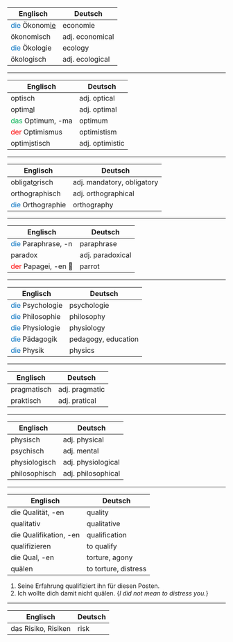 
| Englisch                                  | Deutsch         |
| ----------------------------------------- | --------------- |
| <font color="#0070c0">die</font> Ökonom<u>ie</u>                       | economie        |
| ökonomisch                                | adj. economical |
| <font color="#0070c0">die</font> Ökologie | ecology         |
| ökologisch                                | adj. ecological |

______

| Englisch                                      | Deutsch         |
| --------------------------------------------- | --------------- |
| optisch                                       | adj. optical    |
| optim<u>a</u>l                                | adj. optimal    |
| <font color="#00b050">das</font> Optimum, -ma | optimum         |
| <font color="#ff0000">der</font> Optimismus   | optimistism     |
| optim<u>i</u>stisch                                  | adj. optimistic |

_____

| Englisch             | Deutsch                    |
| -------------------- | -------------------------- |
| obligat<u>o</u>risch | adj. mandatory, obligatory |
| orthographisch       | adj. orthographical        |
| <font color="#0070c0">die</font> Orthographie     | orthography                |

_______________

| Englisch                                        | Deutsch          |
| ----------------------------------------------- | ---------------- |
| <font color="#0070c0">die</font> Paraphrase, -n | paraphrase       |
| paradox                                         | adj. paradoxical |
| <font color="#ff0000">der</font> Papagei, -en 🦜                             | parrot           |

_______________


| Englisch                                     | Deutsch             |
| -------------------------------------------- | ------------------- |
| <font color="#0070c0">die</font> Psychologie | psychologie         |
| <font color="#0070c0">die</font> Philosophie | philosophy          |
| <font color="#0070c0">die</font> Physiologie | physiology          |
| <font color="#0070c0">die</font> Pädagogik   | pedagogy, education |
| <font color="#0070c0">die</font> Physik      | physics             |

_______________

| Englisch    | Deutsch        |
| ----------- | -------------- |
| pragmatisch | adj. pragmatic |
| praktisch   | adj. pratical  |

_______________

| Englisch      | Deutsch            |
| ------------- | ------------------ |
| physisch      | adj. physical      |
| psychisch     | adj. mental        |
| physiologisch | adj. physiological |
| philosophisch | adj. philosophical |

_______________

| Englisch               | Deutsch              |
| ---------------------- | -------------------- |
| die Qualität, -en      | quality              |
| qualitativ             | qualitative          |
| die Qualifikation, -en | qualification        |
| qualifizieren          | to qualify           |
| die Qual, -en          | torture, agony       |
| quälen                 | to torture, distress |

1. Seine Erfahrung qualifiziert ihn für diesen Posten.
2. Ich wollte dich damit nicht quälen. {*I did not mean to distress you.*} 

_______________

| Englisch            | Deutsch |
| ------------------- | ------- |
| das Risiko, Risiken | risk    |
